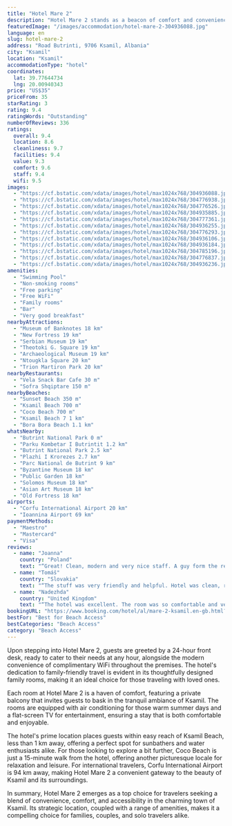 ```yaml
---
title: "Hotel Mare 2"
description: "Hotel Mare 2 stands as a beacon of comfort and convenience in the heart of Ksamil, merely a stone's throw away from the serene Sunset Beach."
featuredImage: "/images/accommodation/hotel-mare-2-304936088.jpg"
language: en
slug: hotel-mare-2
address: "Road Butrinti, 9706 Ksamil, Albania"
city: "Ksamil"
location: "Ksamil"
accommodationType: "hotel"
coordinates:
  lat: 39.77644734
  lng: 20.00940343
price: "US$35"
priceFrom: 35
starRating: 3
rating: 9.4
ratingWords: "Outstanding"
numberOfReviews: 336
ratings:
  overall: 9.4
  location: 8.6
  cleanliness: 9.7
  facilities: 9.4
  value: 9.3
  comfort: 9.6
  staff: 9.4
  wifi: 9.5
images:
  - "https://cf.bstatic.com/xdata/images/hotel/max1024x768/304936088.jpg?k=395ea0948318a836738a4da1eae6cc8f6eeace7f31f01907af649762a4ff593b&o=&hp=1"
  - "https://cf.bstatic.com/xdata/images/hotel/max1024x768/304776938.jpg?k=5ae8ef64762aff4ad240a6dbc46d6e243997299e8f8d4a33c637294b9227943c&o=&hp=1"
  - "https://cf.bstatic.com/xdata/images/hotel/max1024x768/304776526.jpg?k=0d5aa93ac6272881f0b53b26ba5c42cb8b608ce9de5e71ca4a5667a1642f1b9c&o=&hp=1"
  - "https://cf.bstatic.com/xdata/images/hotel/max1024x768/304935885.jpg?k=b450bfb0291b624520df4febb173dac7d89441f1a1a8e324378a7feb3791b78b&o=&hp=1"
  - "https://cf.bstatic.com/xdata/images/hotel/max1024x768/304777361.jpg?k=96fd2958c73a820af682299688c4274a868ed9267f026439667fb1920a62f928&o=&hp=1"
  - "https://cf.bstatic.com/xdata/images/hotel/max1024x768/304936255.jpg?k=751f45bb4cd128d12bd8c3cc98140819834e466df5fe31201fca801cbc2403f6&o=&hp=1"
  - "https://cf.bstatic.com/xdata/images/hotel/max1024x768/304776293.jpg?k=34a34a4be712dae5361271d0e41908f50b54c7b3ac8d5bd1efc512289d9d5484&o=&hp=1"
  - "https://cf.bstatic.com/xdata/images/hotel/max1024x768/304936106.jpg?k=414158063e23c2ee6fe4a9f53aa7ab6c06ade46154806cbad74b21af64c32245&o=&hp=1"
  - "https://cf.bstatic.com/xdata/images/hotel/max1024x768/304936184.jpg?k=342c10fac370e910fca0de781f2ff0e77de83af4e865724572d541d300c3c140&o=&hp=1"
  - "https://cf.bstatic.com/xdata/images/hotel/max1024x768/304785196.jpg?k=5f7862837ebf6fde7db27c40a82e6f5d26c42f3180f733940c03801915c82fa1&o=&hp=1"
  - "https://cf.bstatic.com/xdata/images/hotel/max1024x768/304776837.jpg?k=285cd0c5f9131346b357c7b06364ab8c0f865f1419eaf0b606f52e2c6b78d201&o=&hp=1"
  - "https://cf.bstatic.com/xdata/images/hotel/max1024x768/304936236.jpg?k=ecbb27570340c9d9ff8cf7ec3c6431378d54d92d70e6da07cecdc1f7824892df&o=&hp=1"
amenities:
  - "Swimming Pool"
  - "Non-smoking rooms"
  - "Free parking"
  - "Free WiFi"
  - "Family rooms"
  - "Bar"
  - "Very good breakfast"
nearbyAttractions:
  - "Museum of Banknotes 18 km"
  - "New Fortress 19 km"
  - "Serbian Museum 19 km"
  - "Theotoki G. Square 19 km"
  - "Archaeological Museum 19 km"
  - "Ntougkla Square 20 km"
  - "Trion Martiron Park 20 km"
nearbyRestaurants:
  - "Vela Snack Bar Cafe 30 m"
  - "Sofra Shqiptare 150 m"
nearbyBeaches:
  - "Sunset Beach 350 m"
  - "Ksamil Beach 700 m"
  - "Coco Beach 700 m"
  - "Ksamil Beach 7 1 km"
  - "Bora Bora Beach 1.1 km"
whatsNearby:
  - "Butrint National Park 0 m"
  - "Parku Kombetar I Butrintit 1.2 km"
  - "Butrint National Park 2.5 km"
  - "Plazhi I Krorezes 2.7 km"
  - "Parc National de Butrint 9 km"
  - "Byzantine Museum 18 km"
  - "Public Garden 18 km"
  - "Solomos Museum 18 km"
  - "Asian Art Museum 18 km"
  - "Old Fortress 18 km"
airports:
  - "Corfu International Airport 20 km"
  - "Ioannina Airport 69 km"
paymentMethods:
  - "Maestro"
  - "Mastercard"
  - "Visa"
reviews:
  - name: "Joanna"
    country: "Poland"
    text: "“Great! Clean, modern and very nice staff. A guy form the reception gave us some tips. We were exhausted after few nights in the car so we asked if it’s possible to check out a bit later. He asked the owner and they agreed. In the morning we took a...”"
  - name: "Tomáš"
    country: "Slovakia"
    text: "“The stuff was very friendly and helpful. Hotel was clean, rooms spacious and breakfast delicious. Can’t wait to spend another vacation there. 👍”"
  - name: "Nadezhda"
    country: "United Kingdom"
    text: "“The hotel was excellent. The room was so comfortable and very clean. Every day, they were cleaning our room and changing the bed shits. 7-8 min walking from the town and Seafront beach bars. Great breakfast. Nice location. The staff was very...”"
bookingURL: "https://www.booking.com/hotel/al/mare-2-ksamil.en-gb.html?aid=8035640"
bestFor: "Best for Beach Access"
bestCategories: "Beach Access"
category: "Beach Access"
---
```


Upon stepping into Hotel Mare 2, guests are greeted by a 24-hour front desk, ready to cater to their needs at any hour, alongside the modern convenience of complimentary WiFi throughout the premises. The hotel's dedication to family-friendly travel is evident in its thoughtfully designed family rooms, making it an ideal choice for those traveling with loved ones.

Each room at Hotel Mare 2 is a haven of comfort, featuring a private balcony that invites guests to bask in the tranquil ambiance of Ksamil. The rooms are equipped with air conditioning for those warm summer days and a flat-screen TV for entertainment, ensuring a stay that is both comfortable and enjoyable.

The hotel's prime location places guests within easy reach of Ksamil Beach, less than 1 km away, offering a perfect spot for sunbathers and water enthusiasts alike. For those looking to explore a bit further, Coco Beach is just a 15-minute walk from the hotel, offering another picturesque locale for relaxation and leisure. For international travelers, Corfu International Airport is 94 km away, making Hotel Mare 2 a convenient gateway to the beauty of Ksamil and its surroundings.

In summary, Hotel Mare 2 emerges as a top choice for travelers seeking a blend of convenience, comfort, and accessibility in the charming town of Ksamil. Its strategic location, coupled with a range of amenities, makes it a compelling choice for families, couples, and solo travelers alike.